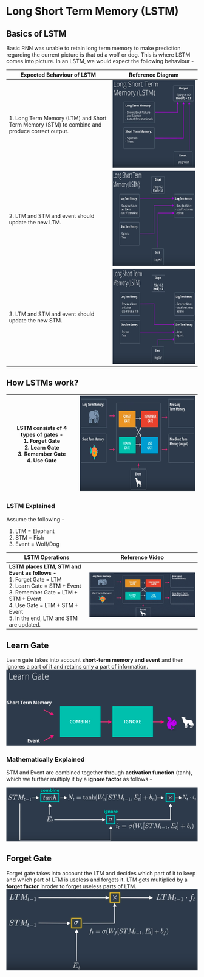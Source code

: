 # Long Short Term Memory (LSTM)

## Basics of LSTM

Basic RNN was unable to retain long term memory to make prediction regarding the current picture is that od a wolf or dog. This is where LSTM comes into picture. In an LSTM, we would expect the following behaviour -


| Expected Behaviour of LSTM                                                                   | Reference Diagram                                                       |
|----------------------------------------------------------------------------------------------|-------------------------------------------------------------------------|
| 1. Long Term Memory (LTM) and Short Term Memory (STM) to combine and produce correct output. | <img src="./images/05. lstm_basics_1.png" width="300px" height="230px"> |
| 2. LTM and STM and event should update the new LTM.                                          | </img>  <img src="./images/06. lstm_basics_2.png" width="530px" height="250px"></img>  |
| 3. LTM and STM and event should update the new STM.                                          | <img src="./images/07. lstm_basics_3.png" width="530px" height="250px"></img>          |



## How LSTMs work?

| LSTM consists of 4 types of gates -  <br>1. Forget Gate<br>  2. Learn Gate<br> 3. Remember Gate<br> 4. Use Gate<br> | <img src="./images/10. lstm_architecture_02.png" width="530px" height="250px"></img> |
|-------------------------------------------------------------------------------------------------|--------------------------------------------------------------------------------------|

### LSTM Explained
Assume the following - 
1. LTM = Elephant
2. STM = Fish
3. Event = Wolf/Dog

| LSTM Operations                                                                                                                                                                                            | Reference Video                                      |
|------------------------------------------------------------------------------------------------------------------------------------------------------------------------------------------------------------|------------------------------------------------------|
| **LSTM places LTM, STM and Event as follows -**<br> 1. Forget Gate = LTM<br>  2. Learn Gate = STM + Event<br> 3. Remember Gate = LTM + STM + Event<br> 4. Use Gate = LTM + STM + Event<br> 5. In the end, LTM and STM are updated.<br> | <img src="./images/Animated GIF-downsized_large.gif"></img> |

## Learn Gate
Learn gate takes into account **short-term memory and event** and then ignores a part of it and retains only a part of information.<br>
<img src="./images/11. learn_gate.png" height="200px" width="500px"></img>

### Mathematically Explained
STM and Event are combined together through **activation function** (tanh), which we further multiply it by a **ignore factor** as follows -<br>

<img src="./images/12.lean_gate_equation.png"></img>

## Forget Gate
Forget gate takes into account the LTM and decides which part of it to keep and which part of LTM is useless and forgets it. LTM gets multiplied by a **forget factor** inroder to forget useless parts of LTM. <br>
<img src="./images/13. forget_gate.png"></img>



